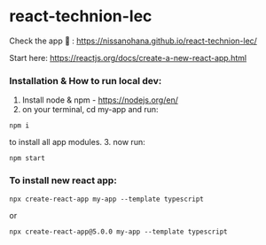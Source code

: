 # react-technion-lec

Check the app 🥒 :
https://nissanohana.github.io/react-technion-lec/

Start here:
https://reactjs.org/docs/create-a-new-react-app.html

###
### Installation & How to run local dev:
1. Install node & npm - https://nodejs.org/en/
2. on your terminal, cd my-app and run:
```
npm i
```
to install all app modules.
3. now run:
```
npm start
```


### To install new react app:
```
npx create-react-app my-app --template typescript
```
or
```
npx create-react-app@5.0.0 my-app --template typescript
```
